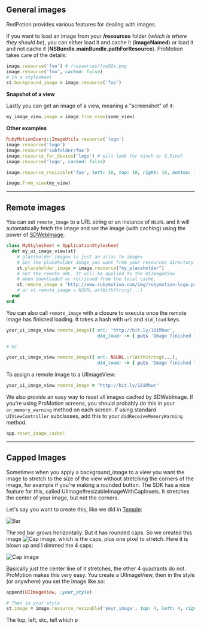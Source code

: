 ## General images

RedPotion provides various features for dealing with images.

If you want to load an image from your **/resources** folder (_which is where they should be_), you can either load it and cache it (**imageNamed**) or load it and not cache it (**NSBundle.mainBundle.pathForResource**). ProMotion takes care of the details:

```ruby
image.resource('foo') # /resources/foo@2x.png
image.resource('foo', cached: false)
# In a stylesheet
st.background_image = image.resource('foo')
```

**Snapshot of a view**

Lastly you can get an image of a view, meaning a "screenshot" of it:

```ruby
my_image_view.image = image.from_view(some_view)
```

**Other examples**

```ruby
RubyMotionQuery::ImageUtils.resource('logo')
image.resource('logo')
image.resource('subfolder/foo')
image.resource_for_device('logo') # will look for 4inch or 3.5inch
image.resource('logo', cached: false)

image.resource_resizable('foo', left: 10, top: 10, right: 10, bottom: 10)

image.from_view(my_view)
```

------

## Remote images

You can set `remote_image` to a URL string or an instance of `NSURL` and it will automatically fetch the image and set the image (with caching) using the power of [SDWebImage](https://github.com/rs/SDWebImage).

```ruby
class MyStylesheet < ApplicationStylesheet
  def my_ui_image_view(st)
    # placeholder_image= is just an alias to image=
    # Set the placeholder image you want from your resources directory
    st.placeholder_image = image.resource("my_placeholder")
    # Set the remote URL. It will be applied to the UIImageView
    # when downloaded or retrieved from the local cache.
    st.remote_image = "http://www.rubymotion.com/img/rubymotion-logo.png"
    # or st.remote_image = NSURL.urlWithString(...)
  end
end
```

You can also call `remote_image` with a closure to execute once the remote image has finished loading. It takes a hash with `url` and `did_load` keys.

```ruby
your_ui_image_view.remote_image({ url: 'http://bit.ly/18iMhwc',
                                  did_load: -> { puts 'Image finished loading!' } })

# Or

your_ui_image_view.remote_image({ url: NSURL.urlWithString(...),
                                  did_load: -> { puts 'Image finished loading!' } })
```

To assign a remote image to a UIImageView:

```ruby
your_ui_image_view.remote_image = "http://bit.ly/18iMhwc"
```

We also provide an easy way to reset all images cached by SDWebImage. If you're using ProMotion screens, you should probably do this in your `on_memory_warning` method on each screen. If using standard `UIViewController` subclasses, add this to your `didReceiveMemoryWarning` method.

```ruby
app.reset_image_cache!
```

------

## Capped Images

Sometimes when you apply a background_image to a view you want the image to stretch to the size of the view without stretching the corners of the image, for example if you're making a rounded button. The SDK has a nice feature for this, called UIImage#resizableImageWithCapInsets. It stretches the center of your image, but not the corners.

Let's say you want to create this, like we did in [Temple](http://app.temple.cx/):

![Bar](https://ir_wp.s3.amazonaws.com/wp-content/uploads/sites/18/2014/03/bar.png)

The red bar grows horizontally. But it has rounded caps. So we created this image ![Cap image](https://ir_wp.s3.amazonaws.com/wp-content/uploads/sites/18/2014/03/bar_poor@2x.png), which is the caps, plus one pixel to stretch. Here it is blown up and I dimmed the 4 caps:

![Cap image](https://ir_wp.s3.amazonaws.com/wp-content/uploads/sites/18/2014/03/blown_up.png)

Basically just the center line of it stretches, the other 4 quadrants do not. ProMotion makes this very easy. You create a UIImageView, then in the style (or anywhere) you set the image like so:

```ruby
append(UIImageView, :your_style)

# Then in your style
st.image = image.resource_resizable('your_image', top: 4, left: 4, right: 4, bottom: 4)
```

The top, left, etc, tell which p

